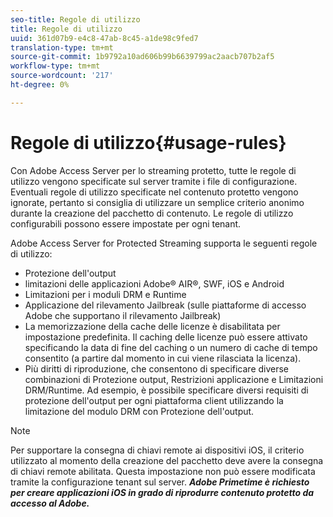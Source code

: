 ```yaml
---
seo-title: Regole di utilizzo
title: Regole di utilizzo
uuid: 361d07b9-e4c8-47ab-8c45-a1de98c9fed7
translation-type: tm+mt
source-git-commit: 1b9792a10ad606b99b6639799ac2aacb707b2af5
workflow-type: tm+mt
source-wordcount: '217'
ht-degree: 0%

---
```



# Regole di utilizzo{#usage-rules}

Con Adobe Access Server per lo streaming protetto, tutte le regole di utilizzo vengono specificate sul server tramite i file di configurazione. Eventuali regole di utilizzo specificate nel contenuto protetto vengono ignorate, pertanto si consiglia di utilizzare un semplice criterio anonimo durante la creazione del pacchetto di contenuto. Le regole di utilizzo configurabili possono essere impostate per ogni tenant.

Adobe Access Server for Protected Streaming supporta le seguenti regole di utilizzo:

* Protezione dell&#39;output
*  limitazioni delle applicazioni Adobe® AIR®, SWF, iOS e Android
* Limitazioni per i moduli DRM e Runtime
* Applicazione del rilevamento Jailbreak (sulle piattaforme di accesso  Adobe che supportano il rilevamento Jailbreak)
* La memorizzazione della cache delle licenze è disabilitata per impostazione predefinita. Il caching delle licenze può essere attivato specificando la data di fine del caching o un numero di cache di tempo consentito (a partire dal momento in cui viene rilasciata la licenza).
* Più diritti di riproduzione, che consentono di specificare diverse combinazioni di Protezione output, Restrizioni applicazione e Limitazioni DRM/Runtime. Ad esempio, è possibile specificare diversi requisiti di protezione dell&#39;output per ogni piattaforma client utilizzando la limitazione del modulo DRM con Protezione dell&#39;output.

>[!NOTE]
>
>Per supportare la consegna di chiavi remote ai dispositivi iOS, il criterio utilizzato al momento della creazione del pacchetto deve avere la consegna di chiavi remote abilitata. Questa impostazione non può essere modificata tramite la configurazione tenant sul server. ***Adobe Primetime è richiesto per creare applicazioni iOS in grado di riprodurre  contenuto protetto da accesso al Adobe.***

